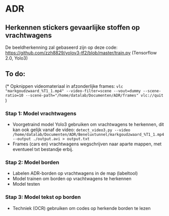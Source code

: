 # ADR
## Herkennen stickers gevaarlijke stoffen op vrachtwagens

De beeldherkenning zal gebaseerd zijn op deze code: https://github.com/zzh8829/yolov3-tf2/blob/master/train.py (Tensorflow 2.0, Yolo3)

## To do:
(* Opknippen videomateriaal in afzonderlijke frames: 
`vlc "markgoudzwaard_%T1_1.mp4" --video-filter=scene --vout=dummy --scene-ratio=10 --scene-path="/home/datalab/Documenten/ADR/frames" vlc://quit` )

### Stap 1: Model vrachtwagens
* Voorgetraind model Yolo3 gebruiken om vrachtwagens te herkennen, dit kan ook gelijk vanaf de video:
`detect_video3.py --video /home/datalab/Documenten/ADR/Beneluxtunnel/markgoudzwaard_%T1_1.mp4 --output ./output.avi > output.txt`
* Frames (cars en) vrachtwagens wegschrijven naar aparte mappen, met eventueel txt bestandje erbij. 

### Stap 2: Model borden
* Labelen ADR-borden op vrachtwagens in de map (labeltool)
* Model trainen om borden op vrachtwagens te herkennen
* Model testen

### Stap 3: Model tekst op borden
* Techniek (OCR) gebruiken om codes op herkende borden te lezen 


